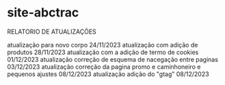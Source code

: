 # site-abctrac

RELATORIO DE ATUALIZAÇÕES 

atualização para novo corpo 24/11/2023
atualização com adição de produtos 28/11/2023
atualização com a adição de termo de cookies 01/12/2023
atualização correção de esquema de nacegação entre paginas 03/12/2023
atualização correção da pagina promo e caminhoneiro e pequenos ajustes 08/12/2023
atualização adição do "gtag" 08/12/2023